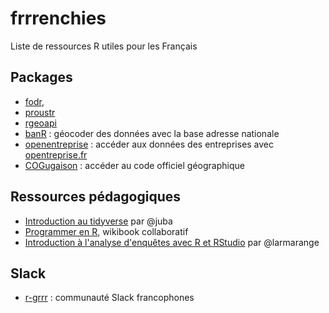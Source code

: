# frrrenchies
Liste de ressources R utiles pour les Français

## Packages

* [fodr](https://github.com/Tutuchan/fodr), 
* [proustr](https://github.com/ColinFay/proustr) 
* [rgeoapi](https://github.com/ColinFay/rgeoapi)
* [banR](https://github.com/joelgombin/banR) : géocoder des données avec la base adresse nationale
* [openentreprise](https://github.com/pachevalier/openentreprise) : accéder aux données des entreprises avec [opentreprise.fr](opentreprise.fr) 
* [COGugaison](https://github.com/antuki/COGugaison) : accéder au code officiel géographique

## Ressources pédagogiques

* [Introduction au tidyverse](https://juba.github.io/tidyverse/) par @juba
* [Programmer en R](https://fr.wikibooks.org/wiki/Programmer_en_R), wikibook collaboratif
* [Introduction à l'analyse d'enquêtes avec R et RStudio](http://larmarange.github.io/analyse-R/) par @larmarange

## Slack

* [r-grrr](https://r-grrr.slack.com) : communauté Slack francophones
